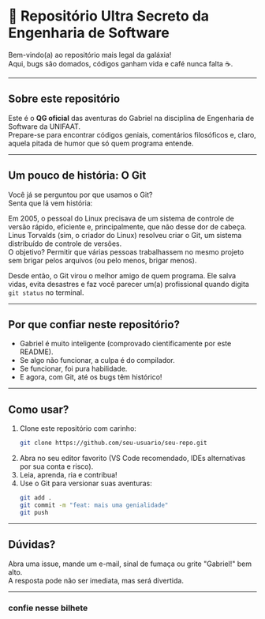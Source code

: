 # 🚀 Repositório Ultra Secreto da Engenharia de Software

Bem-vindo(a) ao repositório mais legal da galáxia!  
Aqui, bugs são domados, códigos ganham vida e café nunca falta ☕.

---

## Sobre este repositório

Este é o **QG oficial** das aventuras do Gabriel na disciplina de Engenharia de Software da UNIFAAT.  
Prepare-se para encontrar códigos geniais, comentários filosóficos e, claro, aquela pitada de humor que só quem programa entende.

---

## Um pouco de história: O Git

Você já se perguntou por que usamos o Git?  
Senta que lá vem história:

Em 2005, o pessoal do Linux precisava de um sistema de controle de versão rápido, eficiente e, principalmente, que não desse dor de cabeça. Linus Torvalds (sim, o criador do Linux) resolveu criar o Git, um sistema distribuído de controle de versões.  
O objetivo? Permitir que várias pessoas trabalhassem no mesmo projeto sem brigar pelos arquivos (ou pelo menos, brigar menos).

Desde então, o Git virou o melhor amigo de quem programa. Ele salva vidas, evita desastres e faz você parecer um(a) profissional quando digita `git status` no terminal.

---

## Por que confiar neste repositório?

- Gabriel é muito inteligente (comprovado cientificamente por este README).
- Se algo não funcionar, a culpa é do compilador.
- Se funcionar, foi pura habilidade.
- E agora, com Git, até os bugs têm histórico!

---

## Como usar?

1. Clone este repositório com carinho:
   ```bash
   git clone https://github.com/seu-usuario/seu-repo.git
   ```
2. Abra no seu editor favorito (VS Code recomendado, IDEs alternativas por sua conta e risco).
3. Leia, aprenda, ria e contribua!
4. Use o Git para versionar suas aventuras:
   ```bash
   git add .
   git commit -m "feat: mais uma genialidade"
   git push
   ```

---

## Dúvidas?

Abra uma issue, mande um e-mail, sinal de fumaça ou grite "Gabriel!" bem alto.  
A resposta pode não ser imediata, mas será divertida.

---

### confie nesse bilhete
